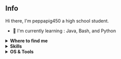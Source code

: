 ## Info 

Hi there, I'm peppapig450 a high school student.

- :school: I'm currently learning : Java, Bash, and Python


<details>
  <summary><b>Where to find me</b></summary>

[![Github](https://img.shields.io/badge/-Github-181717?style=for-the-badge&logo=Github&logoColor=white)](https://github.com/peppapig450)
[![Twitter](https://github-readme-twitter.gazf.vercel.app/api?id=nbgenius1&layout=wide)](https://twitter.com/nbgenius1)

</details>

<details>
  <summary><b>Skills</b></summary>

[![python](https://img.shields.io/badge/python-★☆☆-lightgrey?labelColor=3776AB&logo=Python&style=for-the-badge&logoColor=white)](https://www.python.org/)
[![java](https://img.shields.io/badge/java-★☆☆-lightgrey?labelColor=007396&logo=Java&style=for-the-badge&logoColor=white)](https://www.java.com)
[![bash](https://img.shields.io/badge/bash-★★☆-lightgrey?labelColor=4EAA25&logo=GNU-Bash&style=for-the-badge&logoColor=white)](https://en.wikipedia.org/wiki/Bash_(Unix_shell))

[![html](https://img.shields.io/badge/html-★★★-lightgrey?labelColor=E34F26&logo=HTML5&style=for-the-badge&logoColor=white)](https://www.w3schools.com/html)
[![css](https://img.shields.io/badge/css-★★★-lightgrey?labelColor=1572B6&logo=CSS3&style=for-the-badge&logoColor=white)](https://www.w3schools.com/css)
[![javascript](https://img.shields.io/badge/javascript-★☆☆-lightgrey?labelColor=F7DF1E&logo=JavaScript&style=for-the-badge&logoColor=black)](https://www.w3schools.com/js)

</details>

<details>
  <summary><b>OS & Tools</b></summary>

![Linux](https://img.shields.io/badge/-Linux-FCC624?logo=Linux&style=for-the-badge&logoColor=black)
![Mac_OS](https://img.shields.io/badge/-Mac_OS-999999?logo=Apple&style=for-the-badge&logoColor=white)
![Windows](https://img.shields.io/badge/-Windows-0078D6?logo=Windows&style=for-the-badge&logoColor=white)

![neovim](https://img.shields.io/badge/-neovim-57A143?logo=Neovim&style=for-the-badge&logoColor=white)
![vim](https://img.shields.io/badge/-vim-019733?logo=Vim&style=for-the-badge&logoColor=white)
![Visual Studio Code](https://img.shields.io/badge/-Visual-Studio-Code-007ACC?logo=Visual-Studio-Code&style=for-the-badge&logoColor=white)

![Git](https://img.shields.io/badge/-Git-F05032?logo=Git&style=for-the-badge&logoColor=white)
![Github](https://img.shields.io/badge/-Github-181717?logo=Github&style=for-the-badge&logoColor=white)
![Gitlab](https://img.shields.io/badge/-Gitlab-FCA121?logo=GitLab&style=for-the-badge&logoColor=white)

</details>
